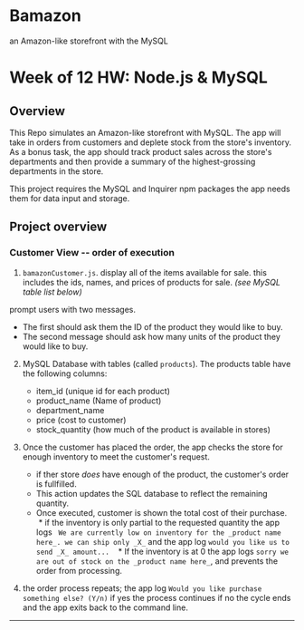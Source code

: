 # Bamazon
an Amazon-like storefront with the MySQL


# Week of 12 HW: Node.js & MySQL

## Overview

This Repo simulates an Amazon-like storefront with MySQL. The app will take in orders from customers and deplete stock from the store's inventory. As a bonus task, the app should track product sales across the store's departments and then provide a summary of the highest-grossing departments in the store.

This project requires the MySQL and Inquirer npm packages the app needs them for data input and storage.

## Project overview

### Customer View -- order of execution

1. `bamazonCustomer.js`. display all of the items available for sale. this includes the ids, names, and prices of products for sale. _(see MySQL table list below)_

prompt users with two messages.

   * The first should ask them the ID of the product they would like to buy.
   * The second message should ask how many units of the product they would like to buy.

2. MySQL Database with tables (called `products`). The products table have the following columns:

   * item_id (unique id for each product)
   * product_name (Name of product)
   * department_name
   * price (cost to customer)
   * stock_quantity (how much of the product is available in stores)

3. Once the customer has placed the order, the app checks the store for enough inventory to meet the customer's request.

    * if ther store _does_ have enough of the product, the customer's order is fullfilled.
    * This action updates the SQL database to reflect the remaining quantity.
    * Once executed, customer is shown the total cost of their purchase.
    * if the inventory is only partial to the requested quantity the app logs ` We are currently low on inventory for the _product name here_. we can ship only _X_` and the app log `would you like us to send _X_ amount...`
    * If the inventory is at 0 the app logs `sorry we are out of stock on the _product name here_`, and prevents the order from processing.
    
4. the order process repeats; the app log `Would you like purchase something else? (Y/n)` if yes the process continues if no the cycle ends and the app exits back to the command line.

- - -
